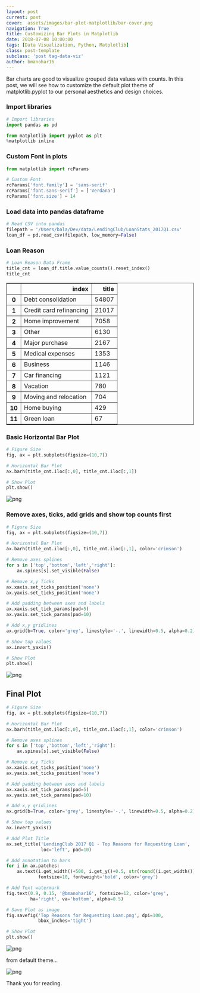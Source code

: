 ```yaml
---
layout: post
current: post
cover:  assets/images/bar-plot-matplotlib/bar-cover.png
navigation: True
title: Customizing Bar Plots in Matplotlib
date: 2018-07-08 10:00:00
tags: [Data Visualization, Python, Matplotlib]
class: post-template
subclass: 'post tag-data-viz'
author: bmanohar16
---
```


Bar charts are good to visualize grouped data values with counts. In this post, we will see how to customize the default plot theme of matplotlib.pyplot to our personal aesthetics and design choices.

### Import libraries

```python
# Import libraries
import pandas as pd

from matplotlib import pyplot as plt
%matplotlib inline
```

### Custom Font in plots

```python
from matplotlib import rcParams

# Custom Font
rcParams['font.family'] = 'sans-serif'
rcParams['font.sans-serif'] = ['Verdana']
rcParams['font.size'] = 14
```

### Load data into pandas dataframe

```python
# Read CSV into pandas
filepath = '/Users/bala/Dev/data/LendingClub/LoanStats_2017Q1.csv'
loan_df = pd.read_csv(filepath, low_memory=False)
```

### Loan Reason

```python
# Loan Reason Data Frame
title_cnt = loan_df.title.value_counts().reset_index()
title_cnt
```


<div>
<style scoped>
    .dataframe tbody tr th:only-of-type {
        vertical-align: middle;
    }

    .dataframe tbody tr th {
        vertical-align: top;
    }

    .dataframe thead th {
        text-align: right;
    }
</style>
<table border="1" class="dataframe">
  <thead>
    <tr style="text-align: right;">
      <th></th>
      <th>index</th>
      <th>title</th>
    </tr>
  </thead>
  <tbody>
    <tr>
      <th>0</th>
      <td>Debt consolidation</td>
      <td>54807</td>
    </tr>
    <tr>
      <th>1</th>
      <td>Credit card refinancing</td>
      <td>21017</td>
    </tr>
    <tr>
      <th>2</th>
      <td>Home improvement</td>
      <td>7058</td>
    </tr>
    <tr>
      <th>3</th>
      <td>Other</td>
      <td>6130</td>
    </tr>
    <tr>
      <th>4</th>
      <td>Major purchase</td>
      <td>2167</td>
    </tr>
    <tr>
      <th>5</th>
      <td>Medical expenses</td>
      <td>1353</td>
    </tr>
    <tr>
      <th>6</th>
      <td>Business</td>
      <td>1146</td>
    </tr>
    <tr>
      <th>7</th>
      <td>Car financing</td>
      <td>1121</td>
    </tr>
    <tr>
      <th>8</th>
      <td>Vacation</td>
      <td>780</td>
    </tr>
    <tr>
      <th>9</th>
      <td>Moving and relocation</td>
      <td>704</td>
    </tr>
    <tr>
      <th>10</th>
      <td>Home buying</td>
      <td>429</td>
    </tr>
    <tr>
      <th>11</th>
      <td>Green loan</td>
      <td>67</td>
    </tr>
  </tbody>
</table>
</div>

### Basic Horizontal Bar Plot

```python
# Figure Size
fig, ax = plt.subplots(figsize=(10,7))

# Horizontal Bar Plot
ax.barh(title_cnt.iloc[:,0], title_cnt.iloc[:,1])

# Show Plot
plt.show()
```

![png](assets/images/bar-plot-matplotlib/default.png)

### Remove axes, ticks, add grids and show top counts first

```python
# Figure Size
fig, ax = plt.subplots(figsize=(10,7))

# Horizontal Bar Plot
ax.barh(title_cnt.iloc[:,0], title_cnt.iloc[:,1], color='crimson')

# Remove axes splines
for s in ['top','bottom','left','right']:
    ax.spines[s].set_visible(False)

# Remove x,y Ticks
ax.xaxis.set_ticks_position('none')
ax.yaxis.set_ticks_position('none')

# Add padding between axes and labels
ax.xaxis.set_tick_params(pad=5)
ax.yaxis.set_tick_params(pad=10)

# Add x,y gridlines
ax.grid(b=True, color='grey', linestyle='-.', linewidth=0.5, alpha=0.2)

# Show top values 
ax.invert_yaxis()

# Show Plot
plt.show()
```

![png](assets/images/bar-plot-matplotlib/output_6_0.png)

## Final Plot

```python
# Figure Size
fig, ax = plt.subplots(figsize=(10,7))

# Horizontal Bar Plot
ax.barh(title_cnt.iloc[:,0], title_cnt.iloc[:,1], color='crimson')

# Remove axes splines
for s in ['top','bottom','left','right']:
    ax.spines[s].set_visible(False)

# Remove x,y Ticks
ax.xaxis.set_ticks_position('none')
ax.yaxis.set_ticks_position('none')

# Add padding between axes and labels
ax.xaxis.set_tick_params(pad=5)
ax.yaxis.set_tick_params(pad=10)

# Add x,y gridlines
ax.grid(b=True, color='grey', linestyle='-.', linewidth=0.5, alpha=0.2)

# Show top values 
ax.invert_yaxis()

# Add Plot Title
ax.set_title('LendingClub 2017 Q1 - Top Reasons for Requesting Loan',
             loc='left', pad=10)

# Add annotation to bars
for i in ax.patches:
    ax.text(i.get_width()+500, i.get_y()+0.5, str(round((i.get_width()), 2)),
            fontsize=10, fontweight='bold', color='grey')

# Add Text watermark
fig.text(0.9, 0.15, '@bmanohar16', fontsize=12, color='grey',
         ha='right', va='bottom', alpha=0.5)

# Save Plot as image
fig.savefig('Top Reasons for Requesting Loan.png', dpi=100,
            bbox_inches='tight')

# Show Plot
plt.show()
```

![png](assets/images/bar-plot-matplotlib/output_7_0.png)

from default theme...

![png](assets/images/bar-plot-matplotlib/default.png)

Thank you for reading.